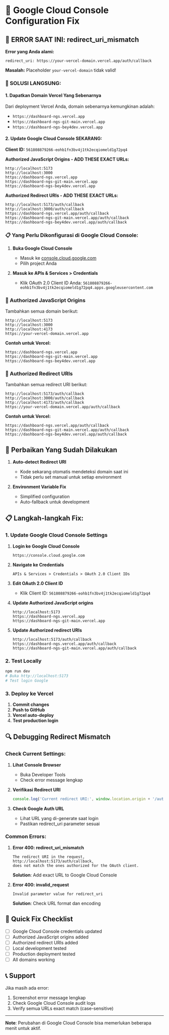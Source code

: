 # 🔧 Google Cloud Console Configuration Fix

## 🚨 ERROR SAAT INI: redirect_uri_mismatch

**Error yang Anda alami:**
```
redirect_uri: https://your-vercel-domain.vercel.app/auth/callback
```

**Masalah:** Placeholder `your-vercel-domain` tidak valid!

### 🔧 SOLUSI LANGSUNG:

#### 1. Dapatkan Domain Vercel Yang Sebenarnya

Dari deployment Vercel Anda, domain sebenarnya kemungkinan adalah:
- `https://dashboard-ngs.vercel.app`
- `https://dashboard-ngs-git-main.vercel.app`  
- `https://dashboard-ngs-bey4dev.vercel.app`

#### 2. Update Google Cloud Console SEKARANG:

**Client ID:** `561808879266-eohb1fn3bv4j1tk2ecqiomeld1g72pq4`

**Authorized JavaScript Origins - ADD THESE EXACT URLs:**
```
http://localhost:5173
http://localhost:3000
https://dashboard-ngs.vercel.app
https://dashboard-ngs-git-main.vercel.app
https://dashboard-ngs-bey4dev.vercel.app
```

**Authorized Redirect URIs - ADD THESE EXACT URLs:**
```
http://localhost:5173/auth/callback
http://localhost:3000/auth/callback
https://dashboard-ngs.vercel.app/auth/callback
https://dashboard-ngs-git-main.vercel.app/auth/callback
https://dashboard-ngs-bey4dev.vercel.app/auth/callback
```

### 📋 Yang Perlu Dikonfigurasi di Google Cloud Console:

1. **Buka Google Cloud Console**
   - Masuk ke [console.cloud.google.com](https://console.cloud.google.com)
   - Pilih project Anda

2. **Masuk ke APIs & Services > Credentials**
   - Klik OAuth 2.0 Client ID Anda: `561808879266-eohb1fn3bv4j1tk2ecqiomeld1g72pq4.apps.googleusercontent.com`

### 🔗 Authorized JavaScript Origins

Tambahkan semua domain berikut:

```
http://localhost:5173
http://localhost:3000
http://localhost:4173
https://your-vercel-domain.vercel.app
```

**Contoh untuk Vercel:**
```
https://dashboard-ngs.vercel.app
https://dashboard-ngs-git-main.vercel.app
https://dashboard-ngs-bey4dev.vercel.app
```

### 🔄 Authorized Redirect URIs

Tambahkan semua redirect URI berikut:

```
http://localhost:5173/auth/callback
http://localhost:3000/auth/callback
http://localhost:4173/auth/callback
https://your-vercel-domain.vercel.app/auth/callback
```

**Contoh untuk Vercel:**
```
https://dashboard-ngs.vercel.app/auth/callback
https://dashboard-ngs-git-main.vercel.app/auth/callback
https://dashboard-ngs-bey4dev.vercel.app/auth/callback
```

## 🔧 Perbaikan Yang Sudah Dilakukan

1. **Auto-detect Redirect URI**
   - Kode sekarang otomatis mendeteksi domain saat ini
   - Tidak perlu set manual untuk setiap environment

2. **Environment Variable Fix**
   - Simplified configuration
   - Auto-fallback untuk development

## 📋 Langkah-langkah Fix:

### 1. Update Google Cloud Console Settings

1. **Login ke Google Cloud Console**
   ```
   https://console.cloud.google.com
   ```

2. **Navigate ke Credentials**
   ```
   APIs & Services > Credentials > OAuth 2.0 Client IDs
   ```

3. **Edit OAuth 2.0 Client ID**
   - Klik Client ID: `561808879266-eohb1fn3bv4j1tk2ecqiomeld1g72pq4`

4. **Update Authorized JavaScript origins**
   ```
   http://localhost:5173
   https://dashboard-ngs.vercel.app
   https://dashboard-ngs-git-main.vercel.app
   ```

5. **Update Authorized redirect URIs**
   ```
   http://localhost:5173/auth/callback
   https://dashboard-ngs.vercel.app/auth/callback
   https://dashboard-ngs-git-main.vercel.app/auth/callback
   ```

### 2. Test Locally

```bash
npm run dev
# Buka http://localhost:5173
# Test login Google
```

### 3. Deploy ke Vercel

1. **Commit changes**
2. **Push to GitHub**
3. **Vercel auto-deploy**
4. **Test production login**

## 🔍 Debugging Redirect Mismatch

### Check Current Settings:

1. **Lihat Console Browser**
   - Buka Developer Tools
   - Check error message lengkap

2. **Verifikasi Redirect URI**
   ```javascript
   console.log('Current redirect URI:', window.location.origin + '/auth/callback');
   ```

3. **Check Google Auth URL**
   - Lihat URL yang di-generate saat login
   - Pastikan redirect_uri parameter sesuai

### Common Errors:

1. **Error 400: redirect_uri_mismatch**
   ```
   The redirect URI in the request, http://localhost:5173/auth/callback, 
   does not match the ones authorized for the OAuth client.
   ```
   **Solution**: Add exact URL to Google Cloud Console

2. **Error 400: invalid_request**
   ```
   Invalid parameter value for redirect_uri
   ```
   **Solution**: Check URL format dan encoding

## 🎯 Quick Fix Checklist

- [ ] Google Cloud Console credentials updated
- [ ] Authorized JavaScript origins added
- [ ] Authorized redirect URIs added
- [ ] Local development tested
- [ ] Production deployment tested
- [ ] All domains working

## 📞 Support

Jika masih ada error:
1. Screenshot error message lengkap
2. Check Google Cloud Console audit logs
3. Verify semua URLs exact match (case-sensitive)

---

**Note**: Perubahan di Google Cloud Console bisa memerlukan beberapa menit untuk aktif.
